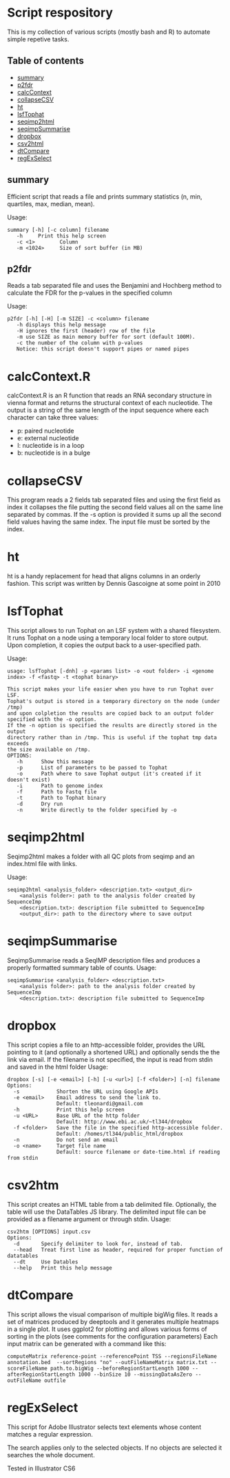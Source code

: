 # Script respository
This is my collection of various scripts (mostly bash and R) to automate simple repetive tasks.

## Table of contents
- [summary](#summary)
- [p2fdr](#p2fdr)
- [calcContext](#calccontextr)
- [collapseCSV](#collapsecsv)
- [ht](#ht)
- [lsfTophat](#lsftophat)
- [seqimp2html](#seqimp2html)
- [seqimpSummarise](#seqimpsummarise)
- [dropbox](#dropbox)
- [csv2html](#csv2htm)
- [dtCompare](#dtcompare)
- [regExSelect](#regexselect)


## summary
Efficient script that reads a file and prints summary 
statistics (n, min, quartiles, max, median, mean).

Usage:
     
    summary [-h] [-c column] filename
       -h     Print this help screen
       -c <1>        Column
       -m <1024>     Size of sort buffer (in MB)

## p2fdr
Reads a tab separated file and uses the Benjamini and Hochberg method
to calculate the FDR for the p-values in the specified column

Usage:

    p2fdr [-h] [-H] [-m SIZE] -c <column> filename
       -h displays this help message
       -H ignores the first (header) row of the file
       -m use SIZE as main memory buffer for sort (default 100M).
       -c the number of the column with p-values
       Notice: this script doesn't support pipes or named pipes

# calcContext.R
calcContext.R is an R function that reads an RNA secondary structure in vienna format and returns the structural context of each nucleotide.
The output is a string of the same length of the input sequence where each character can take three values:
- p: paired nucleotide
- e: external nucleotide
- l: nucleotide is in a loop
- b: nucleotide is in a bulge

# collapseCSV
This program reads a 2 fields tab separated files and using the first field as index it collapses the file putting the second field values all on the same line separated by commas.
If the -s option is provided it sums up all the second field values having the same index.
The input file must be sorted by the index.	

# ht
ht is a handy replacement for head that aligns columns in an orderly fashion.
This script was written by Dennis Gascoigne at some point in 2010

# lsfTophat
This script allows to run Tophat on an LSF system with a shared filesystem. It runs Tophat on a node using a temporary local folder to store output. Upon completion, it copies the output back to a user-specified path.

Usage:

    usage: lsfTophat [-dnh] -p <params list> -o <out folder> -i <genome index> -f <fastq> -t <tophat binary>
    
    This script makes your life easier when you have to run Tophat over LSF.
    Tophat's output is stored in a temporary directory on the node (under /tmp) 
    and upon colpletion the results are copied back to an output folder 
    specified with the -o option.
    If the -n option is specified the results are directly stored in the output
    directory rather than in /tmp. This is useful if the tophat tmp data exceeds
    the size available on /tmp.
    OPTIONS:
       -h      Show this message
       -p      List of parameters to be passed to Tophat
       -o      Path where to save Tophat output (it's created if it doesn't exist)
       -i      Path to genome index
       -f      Path to Fastq file
       -t      Path to Tophat binary
       -d	   Dry run
       -n	   Write directly to the folder specified by -o

# seqimp2html
Seqimp2html makes a folder with all QC plots from seqimp and an index.html file with links.

Usage:

    seqimp2html <analysis_folder> <description.txt> <output_dir>
        <analysis folder>: path to the analysis folder created by SequenceImp
        <description.txt>: description file submitted to SequenceImp
        <output_dir>: path to the directory where to save output

# seqimpSummarise
SeqimpSummarise reads a SeqIMP description files and produces a properly formatted summary table of counts.
Usage:
 
    seqimpSummarise <analysis_folder> <description.txt>
        <analysis folder>: path to the analysis folder created by SequenceImp
        <description.txt>: description file submitted to SequenceImp

# dropbox

This script copies a file to an http-accessible folder, provides the URL pointing to it (and optionally a shortened URL) and optionally sends the the link via email.
If the filename is not specified, the input is read from stdin and saved in the html folder
Usage:

    dropbox [-s] [-e <email>] [-h] [-u <url>] [-f <folder>] [-n] filename
    Options:
      -s            Shorten the URL using Google APIs
      -e <email>    Email address to send the link to.
                    Default: tleonardi@gmail.com
      -h            Print this help screen
      -u <URL>      Base URL of the http folder
                    Default: http://www.ebi.ac.uk/~tl344/dropbox
      -f <folder>   Save the file in the specified http-accessible folder.
                    Default: /homes/tl344/public_html/dropbox
      -n            Do not send an email
      -o <name>     Target file name
                    Default: source filename or date-time.html if reading from stdin

# csv2htm
This script creates an HTML table from a tab delimited file. Optionally, the table will use the DataTables JS library. The delimited input file can be provided as a filename argument or through stdin.
Usage:

    csv2htm [OPTIONS] input.csv
    Options:
      -d       Specify delimiter to look for, instead of tab.
      --head   Treat first line as header, required for proper function of datatables
      --dt     Use Datables
      --help   Print this help message

# dtCompare
This script allows the visual comparison of multiple bigWig files.
It reads a set of matrices produced by deeptools and it generates multiple heatmaps in a single plot.
It uses ggplot2 for plotting and allows various forms of sorting in the plots (see comments for the configuration parameters)
Each input matrix can be generated with a command like this:

```
computeMatrix reference-point --referencePoint TSS --regionsFileName annotation.bed  --sortRegions "no" --outFileNameMatrix matrix.txt --scoreFileName path.to.bigWig --beforeRegionStartLength 1000 --afterRegionStartLength 1000 --binSize 10 --missingDataAsZero --outFileName outfile
```

# regExSelect
This script for Adobe Illustrator selects text elements whose content matches a regular expression.

The search applies only to the selected objects. If no objects are selected it searches the whole document.

Tested in Illustrator CS6

